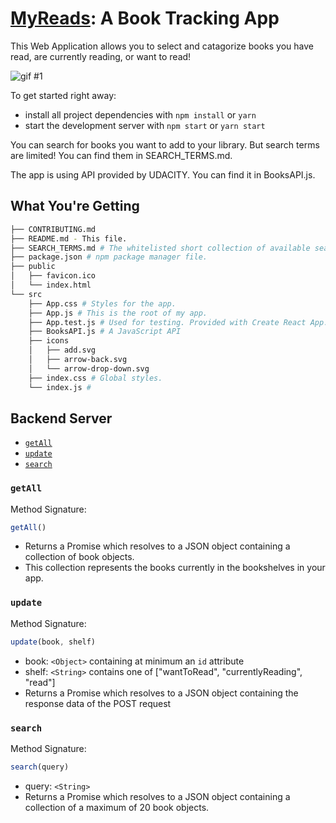 # [MyReads](https://github.com/GonEbal/MyReads): A Book Tracking App

This Web Application allows you to select and catagorize books you have read, are currently reading, or want to read!

![gif #1](public/newpreview.gif)

To get started right away:

* install all project dependencies with `npm install` or `yarn`
* start the development server with `npm start` or `yarn start`

You can search for books you want to add to your library.
But search terms are limited! You can find them in SEARCH_TERMS.md.

The app is using API provided by UDACITY. You can find it in BooksAPI.js.

## What You're Getting
```bash
├── CONTRIBUTING.md
├── README.md - This file.
├── SEARCH_TERMS.md # The whitelisted short collection of available search terms.
├── package.json # npm package manager file.
├── public
│   ├── favicon.ico
│   └── index.html
└── src
    ├── App.css # Styles for the app.
    ├── App.js # This is the root of my app.
    ├── App.test.js # Used for testing. Provided with Create React App.
    ├── BooksAPI.js # A JavaScript API
    ├── icons
    │   ├── add.svg
    │   ├── arrow-back.svg
    │   └── arrow-drop-down.svg
    ├── index.css # Global styles.
    └── index.js #
```

## Backend Server

* [`getAll`](#getall)
* [`update`](#update)
* [`search`](#search)

### `getAll`

Method Signature:

```js
getAll()
```

* Returns a Promise which resolves to a JSON object containing a collection of book objects.
* This collection represents the books currently in the bookshelves in your app.

### `update`

Method Signature:

```js
update(book, shelf)
```

* book: `<Object>` containing at minimum an `id` attribute
* shelf: `<String>` contains one of ["wantToRead", "currentlyReading", "read"]
* Returns a Promise which resolves to a JSON object containing the response data of the POST request

### `search`

Method Signature:

```js
search(query)
```

* query: `<String>`
* Returns a Promise which resolves to a JSON object containing a collection of a maximum of 20 book objects.
